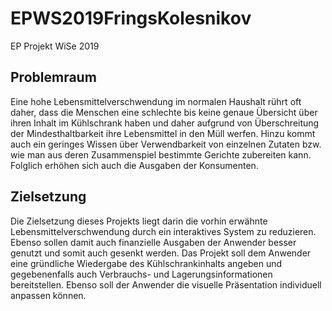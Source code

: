 # EPWS2019FringsKolesnikov
EP Projekt WiSe 2019

## Problemraum
Eine hohe Lebensmittelverschwendung im normalen Haushalt rührt oft daher, dass die Menschen eine schlechte bis keine genaue Übersicht über ihren Inhalt im Kühlschrank haben und daher aufgrund von Überschreitung der Mindesthaltbarkeit ihre Lebensmittel in den Müll werfen. Hinzu kommt auch ein geringes Wissen über Verwendbarkeit von einzelnen Zutaten bzw. wie man aus deren Zusammenspiel bestimmte Gerichte zubereiten kann. Folglich erhöhen sich auch die Ausgaben der Konsumenten.

## Zielsetzung
Die Zielsetzung dieses Projekts liegt darin die vorhin erwähnte Lebensmittelverschwendung durch ein interaktives System zu reduzieren. Ebenso sollen damit auch finanzielle Ausgaben der Anwender besser genutzt und somit auch gesenkt werden. Das Projekt soll dem Anwender eine gründliche Wiedergabe des Kühlschrankinhalts angeben und gegebenenfalls auch Verbrauchs- und Lagerungsinformationen bereitstellen. 
Ebenso soll der Anwender die visuelle Präsentation individuell anpassen können. 
